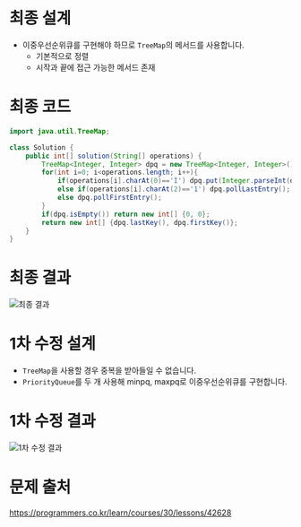 # 최종 설계
- 이중우선순위큐를 구현해야 하므로 `TreeMap`의 메서드를 사용합니다.
    - 기본적으로 정렬
    - 시작과 끝에 접근 가능한 메서드 존재

# 최종 코드

```java
import java.util.TreeMap;

class Solution {
    public int[] solution(String[] operations) {
        TreeMap<Integer, Integer> dpq = new TreeMap<Integer, Integer>();
        for(int i=0; i<operations.length; i++){
            if(operations[i].charAt(0)=='I') dpq.put(Integer.parseInt(operations[i].split(" ")[1]), 0);
            else if(operations[i].charAt(2)=='1') dpq.pollLastEntry();
            else dpq.pollFirstEntry();
        }
        if(dpq.isEmpty()) return new int[] {0, 0};
        return new int[] {dpq.lastKey(), dpq.firstKey()};
    }
}
```

# 최종 결과
![최종 결과](https://user-images.githubusercontent.com/59535609/132139085-e4e67b7c-a87c-4cc4-a0c8-162ec4b11180.jpg)

# 1차 수정 설계
- `TreeMap`을 사용할 경우 중복을 받아들일 수 없습니다.
- `PriorityQueue`를 두 개 사용해 minpq, maxpq로 이중우선순위큐를 구현합니다.

# 1차 수정 결과
![1차 수정 결과](https://user-images.githubusercontent.com/59535609/132139966-2139e5a6-321d-47c0-841e-d3d5003768d8.jpg)

# 문제 출처
https://programmers.co.kr/learn/courses/30/lessons/42628